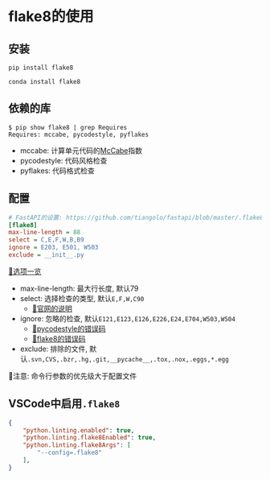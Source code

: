 # flake8的使用

## 安装

```shell
pip install flake8

conda install flake8
```

## 依赖的库

```shell
$ pip show flake8 | grep Requires
Requires: mccabe, pycodestyle, pyflakes
```

* mccabe: 计算单元代码的[McCabe](http://www.mccabe.com/)指数
* pycodestyle: 代码风格检查
* pyflakes: 代码格式检查

## 配置

```ini
# FastAPI的设置: https://github.com/tiangolo/fastapi/blob/master/.flake8
[flake8]
max-line-length = 88
select = C,E,F,W,B,B9
ignore = E203, E501, W503
exclude = __init__.py
```

[🔗选项一览](https://flake8.pycqa.org/en/latest/user/options.html#index-of-options)

* max-line-length: 最大行长度, 默认79
* select: 选择检查的类型, 默认`E,F,W,C90`
  * [🔗官网的说明](https://flake8.pycqa.org/en/latest/user/violations.html#selecting-violations-with-flake8)
* ignore: 忽略的检查, 默认`E121,E123,E126,E226,E24,E704,W503,W504`
  * [🔗pycodestyle的错误码](https://pycodestyle.pycqa.org/en/latest/intro.html#error-codes)
  * [🔗flake8的错误码](https://flake8.pycqa.org/en/latest/user/error-codes.html#error-violation-codes)
* exclude: 排除的文件, 默认`.svn,CVS,.bzr,.hg,.git,__pycache__,.tox,.nox,.eggs,*.egg`

📢注意: 命令行参数的优先级大于配置文件

## VSCode中启用`.flake8`

```json
{
    "python.linting.enabled": true,
    "python.linting.flake8Enabled": true,
    "python.linting.flake8Args": [
        "--config=.flake8"
    ],
}
